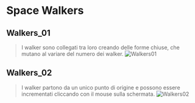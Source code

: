 # Space Walkers
## Walkers_01
>I walker sono collegati tra loro creando delle forme chiuse, che mutano al variare del numero dei walker.
![Walkers01](https://user-images.githubusercontent.com/76455356/111760492-10ebd280-889f-11eb-87c1-d973b904a21d.png)

## Walkers_02
>I walker partono da un unico punto di origine e possono essere incrementati cliccando con il mouse sulla schermata.
![Walkers02](https://user-images.githubusercontent.com/76455356/111760516-19dca400-889f-11eb-93d7-01a53314b90f.png)
